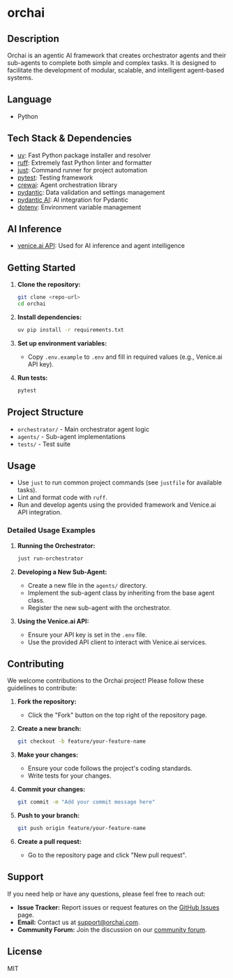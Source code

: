 # orchai

## Description
Orchai is an agentic AI framework that creates orchestrator agents and their sub-agents to complete both simple and complex tasks. It is designed to facilitate the development of modular, scalable, and intelligent agent-based systems.

## Language
- Python

## Tech Stack & Dependencies
- [uv](https://github.com/astral-sh/uv): Fast Python package installer and resolver
- [ruff](https://github.com/astral-sh/ruff): Extremely fast Python linter and formatter
- [just](https://github.com/casey/just): Command runner for project automation
- [pytest](https://docs.pytest.org/): Testing framework
- [crewai](https://github.com/joaomdmoura/crewAI): Agent orchestration library
- [pydantic](https://docs.pydantic.dev/): Data validation and settings management
- [pydantic AI](https://github.com/pydantic/pydantic-ai): AI integration for Pydantic
- [dotenv](https://github.com/theskumar/python-dotenv): Environment variable management

## AI Inference
- [venice.ai API](https://venice.ai/): Used for AI inference and agent intelligence

## Getting Started
1. **Clone the repository:**
   ```bash
   git clone <repo-url>
   cd orchai
   ```
2. **Install dependencies:**
   ```bash
   uv pip install -r requirements.txt
   ```
3. **Set up environment variables:**
   - Copy `.env.example` to `.env` and fill in required values (e.g., Venice.ai API key).

4. **Run tests:**
   ```bash
   pytest
   ```

## Project Structure
- `orchestrator/` - Main orchestrator agent logic
- `agents/` - Sub-agent implementations
- `tests/` - Test suite

## Usage
- Use `just` to run common project commands (see `justfile` for available tasks).
- Lint and format code with `ruff`.
- Run and develop agents using the provided framework and Venice.ai API integration.

### Detailed Usage Examples
1. **Running the Orchestrator:**
   ```bash
   just run-orchestrator
   ```

2. **Developing a New Sub-Agent:**
   - Create a new file in the `agents/` directory.
   - Implement the sub-agent class by inheriting from the base agent class.
   - Register the new sub-agent with the orchestrator.

3. **Using the Venice.ai API:**
   - Ensure your API key is set in the `.env` file.
   - Use the provided API client to interact with Venice.ai services.

## Contributing
We welcome contributions to the Orchai project! Please follow these guidelines to contribute:

1. **Fork the repository:**
   - Click the "Fork" button on the top right of the repository page.

2. **Create a new branch:**
   ```bash
   git checkout -b feature/your-feature-name
   ```

3. **Make your changes:**
   - Ensure your code follows the project's coding standards.
   - Write tests for your changes.

4. **Commit your changes:**
   ```bash
   git commit -m "Add your commit message here"
   ```

5. **Push to your branch:**
   ```bash
   git push origin feature/your-feature-name
   ```

6. **Create a pull request:**
   - Go to the repository page and click "New pull request".

## Support
If you need help or have any questions, please feel free to reach out:

- **Issue Tracker:** Report issues or request features on the [GitHub Issues](https://github.com/your-repo/issues) page.
- **Email:** Contact us at [support@orchai.com](mailto:support@orchai.com).
- **Community Forum:** Join the discussion on our [community forum](https://community.orchai.com).

## License
MIT
